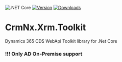 ![.NET Core](https://github.com/ttkoma/CrmNx.Xrm.Toolkit/workflows/.NET%20Core/badge.svg)
[![Version](https://img.shields.io/nuget/vpre/CrmNx.Xrm.Toolkit.svg)](https://www.nuget.org/packages/CrmNx.Xrm.Toolkit)
[![Downloads](https://img.shields.io/nuget/dt/CrmNx.Xrm.Toolkit.svg)](https://www.nuget.org/packages/CrmNx.Xrm.Toolkit)
# CrmNx.Xrm.Toolkit 

Dynamics 365 CDS WebApi Toolkit library for .Net Core

### !!! Only AD On-Premise support 
